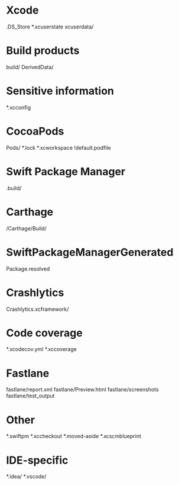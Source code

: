 # Xcode
.DS_Store
*.xcuserstate
xcuserdata/

# Build products
build/
DerivedData/

# Sensitive information
*.xcconfig

# CocoaPods
Pods/
*.lock
*.xcworkspace
!default.podfile

# Swift Package Manager
.build/

# Carthage
/Carthage/Build/

# SwiftPackageManagerGenerated
Package.resolved

# Crashlytics
Crashlytics.xcframework/

# Code coverage
*.xcodecov.yml
*.xccoverage

# Fastlane
fastlane/report.xml
fastlane/Preview.html
fastlane/screenshots
fastlane/test_output

# Other
*.swiftpm
*.xccheckout
*.moved-aside
*.xcscmblueprint

# IDE-specific
*.idea/
*.vscode/
